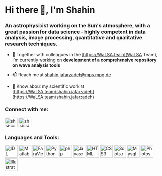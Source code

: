 <h1 >Hi there 👋, I'm Shahin</h1>
<h3>An astrophysicist working on the Sun's atmosphere, with a great passion for data science – highly competent in data analysis, image processing, quantitative and qualitative research techniques.</h3>

- 🔭 Together with colleagues in the [https://WaLSA.team](WaLSA Team), I’m currently working on **development of a comprehensive repository on wave analysis tools**

- 📫 Reach me at shahin.jafarzadeh@mps.mpg.de

- 📄 Know about my scientific work at [https://WaLSA.team/shahin.jafarzadeh](https://WaLSA.team/shahin.jafarzadeh)

<h3 align="left">Connect with me:</h3>
<p align="left">
<a href="https://twitter.com/shahinj" target="blank"><img align="center" src="https://cdn.jsdelivr.net/npm/simple-icons@3.0.1/icons/twitter.svg" alt="shahinj" height="30" width="40" /></a>
<a href="https://linkedin.com/in/shahinjafarzadeh" target="blank"><img align="center" src="https://cdn.jsdelivr.net/npm/simple-icons@3.0.1/icons/linkedin.svg" alt="shahinjafarzadeh" height="30" width="40" /></a>
</p>

<h3 align="left">Languages and Tools:</h3>
<p align="left"> <a href="https://www.l3harrisgeospatial.com/Software-Technology/IDL" target="_blank" rel="noreferrer"> <img src="https://shahin.website/logos/IDL_logo.png" alt="IDL" width="40" height="40"/> </a> <a href="https://www.mathworks.com" target="_blank" rel="noreferrer"> <img src="https://cdn.jsdelivr.net/gh/devicons/devicon/icons/matlab/matlab-original.svg" alt="Matlab" width="40" height="40"/> </a> <a href="https://www.paraview.org" target="_blank" rel="noreferrer"> <img src="https://shahin.website/logos/paraview.png" alt="ParaView" width="40" height="40"/> </a> <a href="https://www.python.org" target="_blank" rel="noreferrer"> <img src="https://cdn.jsdelivr.net/gh/devicons/devicon/icons/python/python-original.svg" alt="Python" width="40" height="40"/> </a> <a href="https://www.php.net" target="_blank" rel="noreferrer"> <img src="https://cdn.jsdelivr.net/gh/devicons/devicon/icons/php/php-original.svg" alt="php" width="40" height="40"/> </a> <a href="https://developer.mozilla.org/en-US/docs/Web/JavaScript" target="_blank" rel="noreferrer"> <img src="https://cdn.jsdelivr.net/gh/devicons/devicon/icons/javascript/javascript-original.svg" alt="Javascript" width="40" height="40"/> </a> <a href="https://www.w3schools.com/html/html_intro.asp" target="_blank" rel="noreferrer"> <img src="https://shahin.website/logos/html5.svg" alt="HTML" width="40" height="40"/> </a> <a href="https://www.w3schools.com/css/css_intro.asp" target="_blank" rel="noreferrer"> <img src="https://cdn.jsdelivr.net/gh/devicons/devicon/icons/css3/css3-original.svg" alt="CSS3" width="40" height="40"/> </a> <a href="https://getbootstrap.com" target="_blank" rel="noreferrer"> <img src="https://cdn.jsdelivr.net/gh/devicons/devicon/icons/bootstrap/bootstrap-original.svg" alt="Bootstrap" width="40" height="40"/> </a> <a href="https://www.mysql.com/" target="_blank" rel="noreferrer"> <img src="https://cdn.jsdelivr.net/gh/devicons/devicon/icons/mysql/mysql-plain-wordmark.svg" alt="Mysql" width="40" height="40"/> </a> <a href="https://www.adobe.com/in/products/photoshop.html" target="_blank" rel="noreferrer"> <img src="https://cdn.jsdelivr.net/gh/devicons/devicon/icons/photoshop/photoshop-line.svg" alt="Photoshop" width="40" height="40"/> </a> <a href="https://www.adobe.com/in/products/illustrator.html" target="_blank" rel="noreferrer"> <img src="https://cdn.jsdelivr.net/gh/devicons/devicon/icons/illustrator/illustrator-line.svg" alt="Illustrator" width="40" height="40"/> </a> </p>
